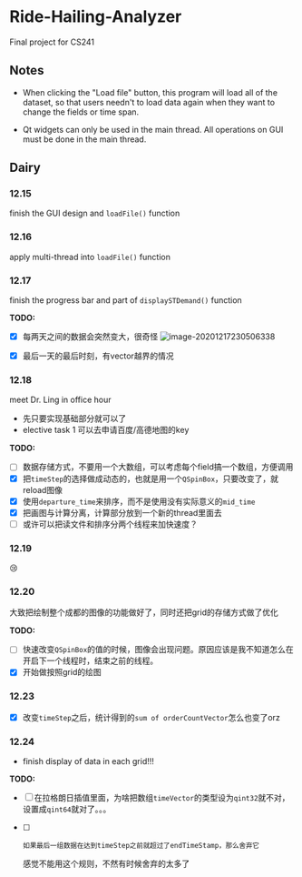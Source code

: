 # Ride-Hailing-Analyzer
Final project for CS241

## Notes

* When clicking the "Load file" button, this program will load all of the dataset, so that users needn't to load data again when they want to change the fields or time span.

* Qt widgets can only be used in the main thread. All operations on GUI must be done in the main thread.

## Dairy

### 12.15

finish the GUI design and `loadFile()` function

### 12.16

apply multi-thread into `loadFile()` function

### 12.17

finish the progress bar and part of `displaySTDemand()` function

**TODO:**


- [x] 每两天之间的数据会突然变大，很奇怪
  ![image-20201217230506338](https://user-images.githubusercontent.com/58338486/102573860-57a82000-412a-11eb-9430-f3f2e32f330e.png)

- [x] 最后一天的最后时刻，有vector越界的情况

### 12.18

meet Dr. Ling in office hour

* 先只要实现基础部分就可以了
* elective task 1 可以去申请百度/高德地图的key

**TODO:**

- [ ] 数据存储方式，不要用一个大数组，可以考虑每个field搞一个数组，方便调用
- [x] 把`timeStep`的选择做成动态的，也就是用一个`QSpinBox`，只要改变了，就reload图像
- [x] 使用`departure_time`来排序，而不是使用没有实际意义的`mid_time`
- [x] 把画图与计算分离，计算部分放到一个新的thread里面去
- [ ] 或许可以把读文件和排序分两个线程来加快速度？

### 12.19

:cry:

### 12.20

大致把绘制整个成都的图像的功能做好了，同时还把grid的存储方式做了优化

**TODO:**

- [ ] 快速改变`QSpinBox`的值的时候，图像会出现问题。原因应该是我不知道怎么在开启下一个线程时，结束之前的线程。
- [x] 开始做按照grid的绘图

### 12.23

- [x] 改变`timeStep`之后，统计得到的`sum of orderCountVector`怎么也变了orz

### 12.24

* finish display of data in each grid!!!

**TODO:**

- [ ] 在拉格朗日插值里面，为啥把数组`timeVector`的类型设为`qint32`就不对，设置成`qint64`就对了。。。

- [ ] ```
  如果最后一组数据在达到timeStep之前就超过了endTimeStamp，那么舍弃它
  ```

  感觉不能用这个规则，不然有时候舍弃的太多了

